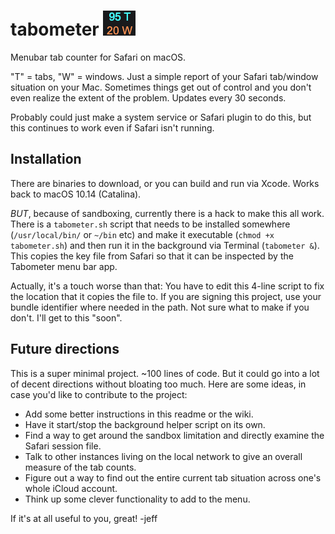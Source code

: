 # tabometer ![Tabometer Screenshot](https://github.com/hyperjeff/tabometer/blob/main/95-20.png)
Menubar tab counter for Safari on macOS.

"T" = tabs, "W" = windows. Just a simple report of your Safari tab/window situation on your Mac. Sometimes things get out of control and you don't even realize the extent of the problem. Updates every 30 seconds.

Probably could just make a system service or Safari plugin to do this, but this continues to work even if Safari isn't running.

## Installation
There are binaries to download, or you can build and run via Xcode. Works back to macOS 10.14 (Catalina).

_BUT_, because of sandboxing, currently there is a hack to make this all work. There is a `tabometer.sh` script that needs to be installed somewhere (`/usr/local/bin/` or `~/bin` etc) and make it executable (`chmod +x tabometer.sh`) and then run it in the background via Terminal (`tabometer &`). This copies the key file from Safari so that it can be inspected by the Tabometer menu bar app.

Actually, it's a touch worse than that: You have to edit this 4-line script to fix the location that it copies the file to. If you are signing this project, use your bundle identifier where needed in the path. Not sure what to make if you don't. I'll get to this "soon".

## Future directions
This is a super minimal project. ~100 lines of code. But it could go into a lot of decent directions without bloating too much. Here are some ideas, in case you'd like to contribute to the project:

* Add some better instructions in this readme or the wiki.
* Have it start/stop the background helper script on its own.
* Find a way to get around the sandbox limitation and directly examine the Safari session file.
* Talk to other instances living on the local network to give an overall measure of the tab counts.
* Figure out a way to find out the entire current tab situation across one's whole iCloud account.
* Think up some clever functionality to add to the menu.

If it's at all useful to you, great!
-jeff
